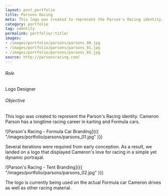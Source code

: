 ```yaml
---
layout: post_portfolio
title: Parsons Racing
meta: This logo was created to represent the Parson's Racing identity. Cameron Parson has a longtime racing career in karting and Formula cars.
category: portfolio
tag: identity
permalink: portfolio/:title/
images: 
- /images/portfolio/parsons/parsons_00.jpg
- /images/portfolio/parsons/parsons_01.jpg
- /images/portfolio/parsons/parsons_02.jpg
source: http://parsonsracing.com/
---
```


###### Role

Logo Designer

###### Objective

This logo was created to represent the Parson's Racing identity. Cameron Parson has a longtime racing career in karting and Formula cars.

![Parson's Racing - Formula Car Branding]({{ "/images/portfolio/parsons/parsons_01.jpg" }})

Several iterations were required from early conception. As a result, we landed on a logo that displayed Cameron's love for racing in a simple yet dynamic portrayal.

![Parson's Racing - Tent Branding]({{ "/images/portfolio/parsons/parsons_02.jpg" }})

The logo is currently being used on the actual Formula car Cameron drives as well as other racing material.